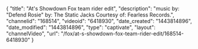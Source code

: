 {
    "title": "At's Showdown Fox team rider edit",
    "description": "music by: \"Defend Rosie\" by: The Static Jacks Courtesy of: Fearless Records.",
    "channelid": "168514",
    "videoid": "6418930",
    "date_created": "1443814896",
    "date_modified": "1443814896",
    "type": "captivate",
    "layout": "channelVideo",
    "url": "\/fox\/at-s-showdown-fox-team-rider-edit\/168514-6418930"
}